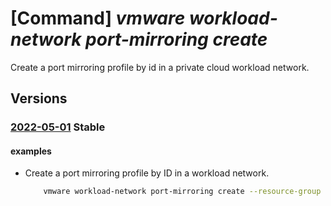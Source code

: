 # [Command] _vmware workload-network port-mirroring create_

Create a port mirroring profile by id in a private cloud workload network.

## Versions

### [2022-05-01](/Resources/mgmt-plane/L3N1YnNjcmlwdGlvbnMve30vcmVzb3VyY2Vncm91cHMve30vcHJvdmlkZXJzL21pY3Jvc29mdC5hdnMvcHJpdmF0ZWNsb3Vkcy97fS93b3JrbG9hZG5ldHdvcmtzL2RlZmF1bHQvcG9ydG1pcnJvcmluZ3Byb2ZpbGVzL3t9/2022-05-01.xml) **Stable**

<!-- mgmt-plane /subscriptions/{}/resourcegroups/{}/providers/microsoft.avs/privateclouds/{}/workloadnetworks/default/portmirroringprofiles/{} 2022-05-01 -->

#### examples

- Create a port mirroring profile by ID in a workload network.
    ```bash
        vmware workload-network port-mirroring create --resource-group group1 --private-cloud cloud1 --port-mirroring portMirroring1 --display-name portMirroring1 --direction BIDIRECTIONAL --source vmGroup1 --destination vmGroup2 --revision 1
    ```
